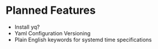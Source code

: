 # Planned Features
- Install yq?
- Yaml Configuration Versioning
- Plain English keywords for systemd time specifications
